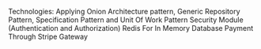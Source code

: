 Technologies:
Applying Onion Architecture pattern, Generic Repository Pattern, Specification Pattern and Unit Of Work Pattern
Security Module (Authentication and Authorization)
Redis For In Memory Database
Payment Through Stripe Gateway
